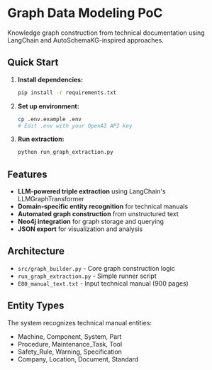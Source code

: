 # Graph Data Modeling PoC

Knowledge graph construction from technical documentation using LangChain and AutoSchemaKG-inspired approaches.

## Quick Start

1. **Install dependencies:**
   ```bash
   pip install -r requirements.txt
   ```

2. **Set up environment:**
   ```bash
   cp .env.example .env
   # Edit .env with your OpenAI API key
   ```

3. **Run extraction:**
   ```bash
   python run_graph_extraction.py
   ```

## Features

- **LLM-powered triple extraction** using LangChain's LLMGraphTransformer
- **Domain-specific entity recognition** for technical manuals
- **Automated graph construction** from unstructured text
- **Neo4j integration** for graph storage and querying
- **JSON export** for visualization and analysis

## Architecture

- `src/graph_builder.py` - Core graph construction logic
- `run_graph_extraction.py` - Simple runner script
- `E80_manual_text.txt` - Input technical manual (900 pages)

## Entity Types

The system recognizes technical manual entities:
- Machine, Component, System, Part
- Procedure, Maintenance_Task, Tool
- Safety_Rule, Warning, Specification
- Company, Location, Document, Standard